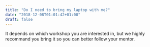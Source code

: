 ```yaml
---
title: "Do I need to bring my laptop with me?"
date: "2018-12-08T01:01:42+01:00"
draft: false
---
```


It depends on which workshop you are interested in, but we highly recommand you bring it so you can better follow your mentor.
